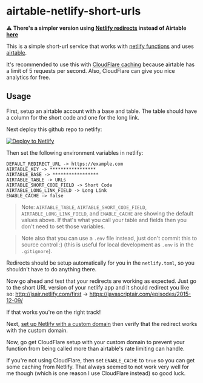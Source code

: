 
# airtable-netlify-short-urls

:warning: **There's a simpler version using [Netlify redirects](https://www.netlify.com/docs/redirects/) instead of Airtable [here](https://github.com/kentcdodds/netlify-shortener)** 

This is a simple short-url service that works with
[netlify functions](https://www.netlify.com/docs/functions/) and uses
[airtable](https://airtable.com).

It's recommended to use this with
[CloudFlare caching](https://support.cloudflare.com/hc/en-us/articles/200168326-Are-301-and-302-redirects-cached-by-Cloudflare-)
because airtable has a limit of 5 requests per second. Also, CloudFlare can give
you nice analytics for free.

## Usage

First, setup an airtable account with a base and table. The table should have
a column for the short code and one for the long link.

Next deploy this github repo to netlify:

[![Deploy to Netlify](https://www.netlify.com/img/deploy/button.svg)](https://app.netlify.com/start/deploy?repository=https://github.com/kentcdodds/airtable-netlify-short-urls)

Then set the following environment variables in netlify:

```
DEFAULT_REDIRECT_URL -> https://example.com
AIRTABLE_KEY -> *****************
AIRTABLE_BASE -> *****************
AIRTABLE_TABLE -> URLs
AIRTABLE_SHORT_CODE_FIELD -> Short Code
AIRTABLE_LONG_LINK_FIELD -> Long Link
ENABLE_CACHE -> false
```

> Note: `AIRTABLE_TABLE`, `AIRTABLE_SHORT_CODE_FIELD`,
> `AIRTABLE_LONG_LINK_FIELD`, and `ENABLE_CACHE` are showing the default values
> above. If that's what you call your table and fields then you don't need to
> set those variables.

> Note also that you can use a `.env` file instead, just don't commit this to
> source control :) (this is useful for local development as `.env` is in the
> `.gitignore`).

Redirects should be setup automatically for you in the `netlify.toml`, so you
shouldn't have to do anything there.

Now go ahead and test that your redirects are working as expected. Just go to
the short URL version of your netlify app and it should redirect you like so:
http://jsair.netlify.com/first -> https://javascriptair.com/episodes/2015-12-09/

If that works you're on the right track!

Next, [set up Netlify with a custom domain](https://www.netlify.com/docs/custom-domains/)
then verify that the redirect works with the custom domain.

Now, go get CloudFlare setup with your custom domain to prevent your function
from being called more than airtable's rate limiting can handle.

If you're not using CloudFlare, then set `ENABLE_CACHE` to `true` so you can get
some caching from Netlify. That always seemed to not work very well for me
though (which is one reason I use CloudFlare instead) so good luck.
